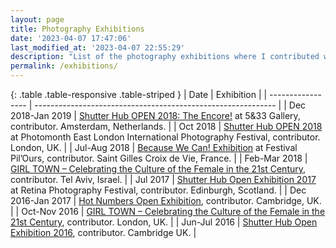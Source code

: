 ```yaml
---
layout: page
title: Photography Exhibitions
date: '2023-04-07 17:47:06'
last_modified_at: '2023-04-07 22:55:29'
description: "List of the photography exhibitions where I contributed with my work."
permalink: /exhibitions/
---
```

{: .table .table-responsive .table-striped }
| Date              | Exhibition                                                   |
| ----------------- | ------------------------------------------------------------ |
| Dec 2018-Jan 2019 | [Shutter Hub OPEN 2018: The Encore!](http://localhost:4000/photography/shutter-hub-open-2018/) at 5&33 Gallery, contributor. Amsterdam, Netherlands. |
| Oct 2018          | [Shutter Hub OPEN 2018](http://localhost:4000/photography/shutter-hub-open-2018/) at Photomonth East London International Photography Festival, contributor. London, UK. |
| Jul-Aug 2018      | [Because We Can! Exhibition](http://localhost:4000/photography/because-we-can-exhibition/) at Festival Pil’Ours, contributor. Saint Gilles Croix de Vie, France. |
| Feb-Mar 2018      | [GIRL TOWN – Celebrating the Culture of the Female in the 21st Century](http://localhost:4000/photography/girl-town-moved-to-tel-aviv/), contributor. Tel Aviv, Israel. |
| Jul 2017          | [Shutter Hub Open Exhibition 2017](http://localhost:4000/photography/shutter-hub-open-retina-festival/) at Retina Photography Festival, contributor. Edinburgh, Scotland. |
| Dec 2016-Jan 2017 | [Hot Numbers Open Exhibition](http://localhost:4000/photography/hot-numbers-open-exhibition/), contributor. Cambridge, UK. |
| Oct-Nov 2016      | [GIRL TOWN – Celebrating the Culture of the Female in the 21st Century](http://localhost:4000/photography/girl-town-exhibition/), contributor. London, UK. |
| Jun-Jul 2016      | [Shutter Hub Open Exhibition 2016](http://localhost:4000/photography/shutter-hub-open-exhibition/), contributor. Cambridge UK. |